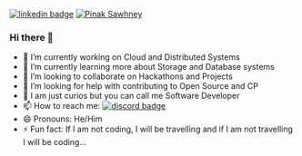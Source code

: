 [![linkedin badge](https://img.shields.io/badge/LinkedIn-0077B5?style=for-the-badge&logo=linkedin&logoColor=white)](https://www.linkedin.com/in/pinaksawhney/)             [![Pinak Sawhney](https://img.shields.io/endpoint?label=Pinak%20Sawhney&logo=devpost&style=for-the-badge&url=https%3A%2F%2Fshields.redsparr0w.com%2F2473%2Fmonday)](https://devpost.com/psawhney)

### Hi there 👋

- 🔭 I’m currently working on Cloud and Distributed Systems
- 🌱 I’m currently learning more about Storage and Database systems
- 👯 I’m looking to collaborate on Hackathons and Projects
- 🤔 I’m looking for help with contributing to Open Source and CP
- 💬 I am just curios but you can call me Software Developer
- 📫 How to reach me:  [![discord badge](https://img.shields.io/discord/802033003298684958?logo=discord)](https://discord.gg/7x5vhv89)
- 😄 Pronouns: He/Him
- ⚡ Fun fact: If I am not coding, I will be travelling and if I am not travelling I will be coding...
